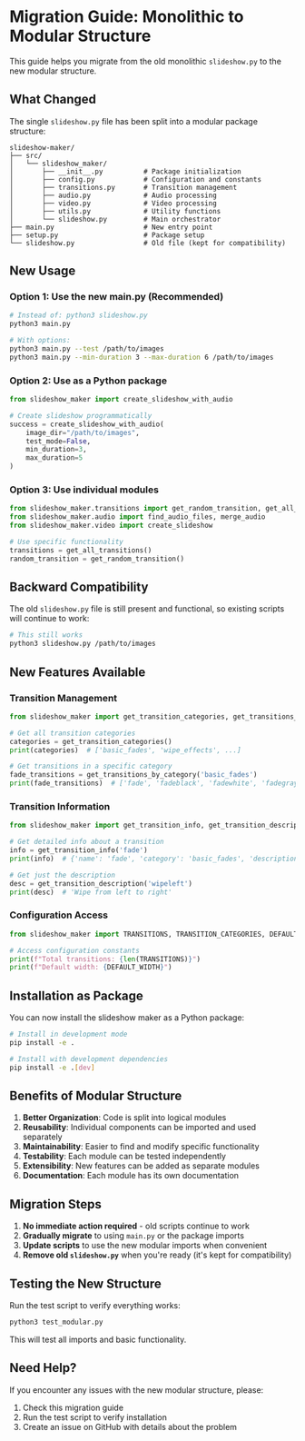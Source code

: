 # Migration Guide: Monolithic to Modular Structure

This guide helps you migrate from the old monolithic `slideshow.py` to the new modular structure.

## What Changed

The single `slideshow.py` file has been split into a modular package structure:

```
slideshow-maker/
├── src/
│   └── slideshow_maker/
│       ├── __init__.py          # Package initialization
│       ├── config.py            # Configuration and constants
│       ├── transitions.py       # Transition management
│       ├── audio.py             # Audio processing
│       ├── video.py             # Video processing
│       ├── utils.py             # Utility functions
│       └── slideshow.py         # Main orchestrator
├── main.py                      # New entry point
├── setup.py                     # Package setup
└── slideshow.py                 # Old file (kept for compatibility)
```

## New Usage

### Option 1: Use the new main.py (Recommended)
```bash
# Instead of: python3 slideshow.py
python3 main.py

# With options:
python3 main.py --test /path/to/images
python3 main.py --min-duration 3 --max-duration 6 /path/to/images
```

### Option 2: Use as a Python package
```python
from slideshow_maker import create_slideshow_with_audio

# Create slideshow programmatically
success = create_slideshow_with_audio(
    image_dir="/path/to/images",
    test_mode=False,
    min_duration=3,
    max_duration=5
)
```

### Option 3: Use individual modules
```python
from slideshow_maker.transitions import get_random_transition, get_all_transitions
from slideshow_maker.audio import find_audio_files, merge_audio
from slideshow_maker.video import create_slideshow

# Use specific functionality
transitions = get_all_transitions()
random_transition = get_random_transition()
```

## Backward Compatibility

The old `slideshow.py` file is still present and functional, so existing scripts will continue to work:

```bash
# This still works
python3 slideshow.py /path/to/images
```

## New Features Available

### Transition Management
```python
from slideshow_maker import get_transition_categories, get_transitions_by_category

# Get all transition categories
categories = get_transition_categories()
print(categories)  # ['basic_fades', 'wipe_effects', ...]

# Get transitions in a specific category
fade_transitions = get_transitions_by_category('basic_fades')
print(fade_transitions)  # ['fade', 'fadeblack', 'fadewhite', 'fadegrays']
```

### Transition Information
```python
from slideshow_maker import get_transition_info, get_transition_description

# Get detailed info about a transition
info = get_transition_info('fade')
print(info)  # {'name': 'fade', 'category': 'basic_fades', 'description': 'Simple crossfade (default)'}

# Get just the description
desc = get_transition_description('wipeleft')
print(desc)  # 'Wipe from left to right'
```

### Configuration Access
```python
from slideshow_maker import TRANSITIONS, TRANSITION_CATEGORIES, DEFAULT_WIDTH

# Access configuration constants
print(f"Total transitions: {len(TRANSITIONS)}")
print(f"Default width: {DEFAULT_WIDTH}")
```

## Installation as Package

You can now install the slideshow maker as a Python package:

```bash
# Install in development mode
pip install -e .

# Install with development dependencies
pip install -e .[dev]
```

## Benefits of Modular Structure

1. **Better Organization**: Code is split into logical modules
2. **Reusability**: Individual components can be imported and used separately
3. **Maintainability**: Easier to find and modify specific functionality
4. **Testability**: Each module can be tested independently
5. **Extensibility**: New features can be added as separate modules
6. **Documentation**: Each module has its own documentation

## Migration Steps

1. **No immediate action required** - old scripts continue to work
2. **Gradually migrate** to using `main.py` or the package imports
3. **Update scripts** to use the new modular imports when convenient
4. **Remove old `slideshow.py`** when you're ready (it's kept for compatibility)

## Testing the New Structure

Run the test script to verify everything works:

```bash
python3 test_modular.py
```

This will test all imports and basic functionality.

## Need Help?

If you encounter any issues with the new modular structure, please:
1. Check this migration guide
2. Run the test script to verify installation
3. Create an issue on GitHub with details about the problem
